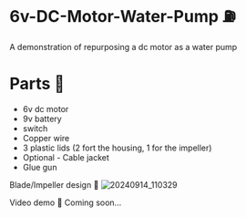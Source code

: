 # 6v-DC-Motor-Water-Pump ⛽
A demonstration of repurposing a dc motor as a water pump

# Parts 🧰
- 6v dc motor
- 9v battery
- switch
- Copper wire
- 3 plastic lids (2 fort the housing, 1 for the impeller)
- Optional - Cable jacket
- Glue gun

Blade/Impeller design 🎡
![20240914_110329](https://github.com/user-attachments/assets/e8b998c1-d943-440c-a91b-fe25b36f12c1)

Video demo 🎥
Coming soon...
